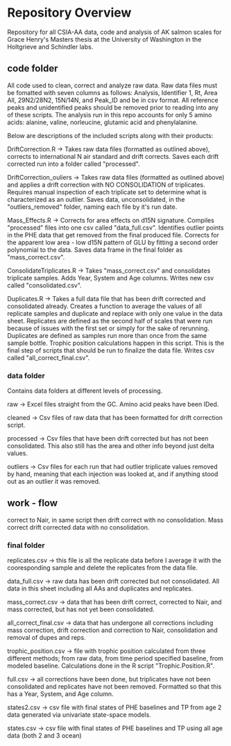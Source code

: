 # Repository Overview
Repository for all CSIA-AA data, code and analysis of AK salmon scales for Grace Henry's Masters thesis at the University of Washington in the Holtgrieve and Schindler labs. 

## code folder
All code used to clean, correct and analyze raw data. Raw data files must be fomatted with seven columns as follows: Analysis, Identifier 1, Rt, Area All, 29N2/28N2, 15N/14N, and Peak_ID and be in csv format. All reference peaks and unidentified peaks should be removed prior to reading into any of these scripts. The analysis run in this repo accounts for only  5 amino acids: alanine, valine, norleucine, glutamic acid and phenylalanine. 

Below are descriptions of the included scripts along with their products: 

DriftCorrection.R -> Takes raw data files (formatted as outlined above), corrects to international N air standard and drift corrects. Saves each drift corrected run into a folder called "processed". 

DriftCorrection_ouliers -> Takes raw data files (formatted as outlined above) and applies a drift correction with NO CONSOLIDATION of triplicates. Requires manual inspection of each triplicate set to determine what is characterized as an outlier. Saves data, unconsolidated, in the "outliers_removed" folder, naming each file by it's run date. 

Mass_Effects.R -> Corrects for area effects on d15N signature. Compiles "processed" files into one csv called "data_full.csv". Identifies outlier points in the PHE data that get removed from the final produced file. Corrects for the apparent low area - low d15N pattern of GLU by fitting a second order polynomial to the data. Saves data frame in the final folder as "mass_correct.csv".

ConsolidateTriplicates.R -> Takes "mass_correct.csv" and consolidates triplicate samples. Adds Year, System and Age columns. Writes new csv called "consolidated.csv".  

Duplicates.R -> Takes a full data file that has been drift corrected and consolidated already. Creates a function to average the values of all replicate samples and duplicate and replace with only one value in the data sheet. Replicates are defined as the second half of scales that were run because of issues with the first set or simply for the sake of rerunning. Duplicates are defined as samples run more than once from the same sample bottle. Trophic position calculations happen in this script. This is the final step of scripts that should be run to finalize the data file. Writes csv called "all_correct_final.csv". 

### data folder
Contains data folders at different levels of processing. 

raw -> Excel files straight from the GC. Amino acid peaks have been IDed. 

cleaned -> Csv files of raw data that has been formatted for drift correction script.  

processed -> Csv files that have been drift corrected but has not been consolidated. This also still has the area and other info beyond just delta values. 

outliers -> Csv files for each run that had outlier triplicate values removed by hand, meaning that each injection was looked at, and if anything stood out as an outlier it was removed. 

## work - flow 
correct to Nair, in same script then drift correct with no consolidation. Mass correct drift corrected data with no consolidation.  

### final folder
replicates.csv -> this file is all the replicate data before I average it with the cooresponding sample and delete the replicates from the data file. 

data_full.csv -> raw data has been drift corrected but not consolidated. All data in this sheet including all AAs and duplicates and replicates. 

mass_correct.csv -> data that has been drift correct, corrected to Nair, and mass corrected, but has not yet been consolidated.

all_correct_final.csv -> data that has undergone all corrections including mass correction, drift correction and correction to Nair, consolidation and removal of dupes and reps. 

trophic_position.csv -> file with trophic position calculated from three different methods; from raw data, from time period specified baseline, from modeled baseline. Calculations done in the R script "Trophic.Position.R".

full.csv -> all corrections have been done, but triplicates have not been consolidated and replicates have not been removed. Formatted so that this has a Year, System, and Age column. 

states2.csv -> csv file with final states of PHE baselines and TP from age 2 data generated via univariate state-space models. 

states.csv -> csv file with final states of PHE baselines and TP using all age data (both 2 and 3 ocean)


